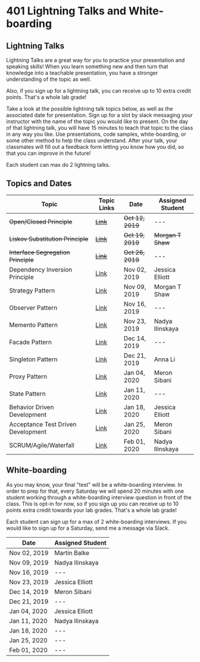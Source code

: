 # 401 Lightning Talks and White-boarding

## Lightning Talks

Lightning Talks are a great way for you to practice your presentation and speaking skills! When you learn something new and then turn that knowledge into a teachable presentation, you have a stronger understanding of the topic as well.

Also, if you sign up for a lightning talk, you can receive up to 10 extra credit points. That's a whole lab grade!

Take a look at the possible lightning talk topics below, as well as the associated date for presentation. Sign up for a slot by slack messaging your instructor with the name of the topic you would like to present. On the day of that lightning talk, you will have 15 minutes to teach that topic to the class in any way you like. Use presentations, code samples, white-boarding, or some other method to help the class understand. After your talk, your classmates will fill out a feedback form letting you know how you did, so that you can improve in the future!

Each student can max do 2 lightning talks.

## Topics and Dates

| Topic                               | Topic Links                                                                                  | Date             | Assigned Student  |
| ----------------------------------- | -------------------------------------------------------------------------------------------- | ---------------- | ----------------- |
| ~~Open/Closed Principle~~           | [~~Link~~](https://deviq.com/open-closed-principle/)                                         | ~~Oct 12, 2019~~ | ---               |
| ~~Liskov Substitution Principle~~   | ~~[Link](https://deviq.com/liskov-substitution-principle/)~~                                 | ~~Oct 19, 2019~~ | ~~Morgan T Shaw~~ |
| ~~Interface Segregation Principle~~ | ~~[Link](https://deviq.com/interface-segregation-principle/)~~                               | ~~Oct 26, 2019~~ | ---               |
| Dependency Inversion Principle      | [Link](https://deviq.com/dependency-inversion-principle/)                                    | Nov 02, 2019     | Jessica Elliott   |
| Strategy Pattern                    | [Link](https://www.dofactory.com/javascript/strategy-design-pattern)                         | Nov 09, 2019     | Morgan T Shaw     |
| Observer Pattern                    | [Link](https://www.dofactory.com/javascript/observer-design-pattern)                         | Nov 16, 2019     | ---               |
| Memento Pattern                     | [Link](https://www.dofactory.com/javascript/memento-design-pattern)                          | Nov 23, 2019     | Nadya Ilinskaya               |
| Facade Pattern                      | [Link](https://www.dofactory.com/javascript/facade-design-pattern)                           | Dec 14, 2019     | ---               |
| Singleton Pattern                   | [Link](https://www.dofactory.com/javascript/singleton-design-pattern)                        | Dec 21, 2019     | Anna Li           |
| Proxy Pattern                       | [Link](https://www.dofactory.com/javascript/proxy-design-pattern)                            | Jan 04, 2020     | Meron Sibani      |
| State Pattern                       | [Link](https://www.dofactory.com/javascript/state-design-pattern)                            | Jan 11, 2020     | ---               |
| Behavior Driven Development         | [Link](https://en.wikipedia.org/wiki/Behavior-driven_development)                            | Jan 18, 2020     | Jessica Elliott   |
| Acceptance Test Driven Development  | [Link](https://en.wikipedia.org/wiki/Acceptance_test%E2%80%93driven_development)             | Jan 25, 2020     | Meron Sibani      |
| SCRUM/Agile/Waterfall               | [Link](https://www.visual-paradigm.com/scrum/scrum-vs-waterfall-vs-agile-vs-lean-vs-kanban/) | Feb 01, 2020     | Nadya Ilinskaya   |

## White-boarding

As you may know, your final "test" will be a white-boarding interview. In order to prep for that, every Saturday we will spend 20 minutes with one student working through a white-boarding interview question in front of the class. This is opt-in for now, so if you sign up you can receive up to 10 points extra credit towards your lab grades. That's a whole lab grade!

Each student can sign up for a max of 2 white-boarding interviews. If you would like to sign up for a Saturday, send me a message via Slack.

| Date         | Assigned Student |
| ------------ | ---------------- |
| Nov 02, 2019 | Martin Balke     |
| Nov 09, 2019 | Nadya Ilinskaya  |
| Nov 16, 2019 | ---              |
| Nov 23, 2019 | Jessica Elliott              |
| Dec 14, 2019 | Meron Sibani              |
| Dec 21, 2019 | ---              |
| Jan 04, 2020 | Jessica Elliott              |
| Jan 11, 2020 | Nadya Ilinskaya              |
| Jan 18, 2020 | ---              |
| Jan 25, 2020 | ---              |
| Feb 01, 2020 | ---              |
